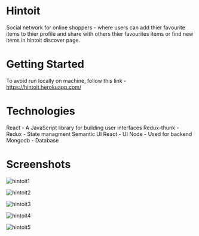 # Hintoit
Social network for online shoppers - where users can add thier favourite items to thier profile and share with others thier favourites items or find new items in hintoit discover page.

# Getting Started
To avoid run locally on machine, follow this link - https://hintoit.herokuapp.com/

# Technologies
React - A JavaScript library for building user interfaces
Redux-thunk - 
Redux - State managment
Semantic UI React - UI
Node - Used for backend
Mongodb - Database 


# Screenshots
![hintoit1](https://user-images.githubusercontent.com/21314291/113501291-97094980-952c-11eb-946c-a88028e5a242.png)

![hintoit2](https://user-images.githubusercontent.com/21314291/113501289-9670b300-952c-11eb-81f4-0c36ea70d1d2.png)

![hintoit3](https://user-images.githubusercontent.com/21314291/113501288-95d81c80-952c-11eb-9164-cb0abf15af6b.png)

![hintoit4](https://user-images.githubusercontent.com/21314291/113501287-95d81c80-952c-11eb-9522-ec00be10a05b.png)

![hintoit5](https://user-images.githubusercontent.com/21314291/113501286-953f8600-952c-11eb-9762-f903b792c070.png)



